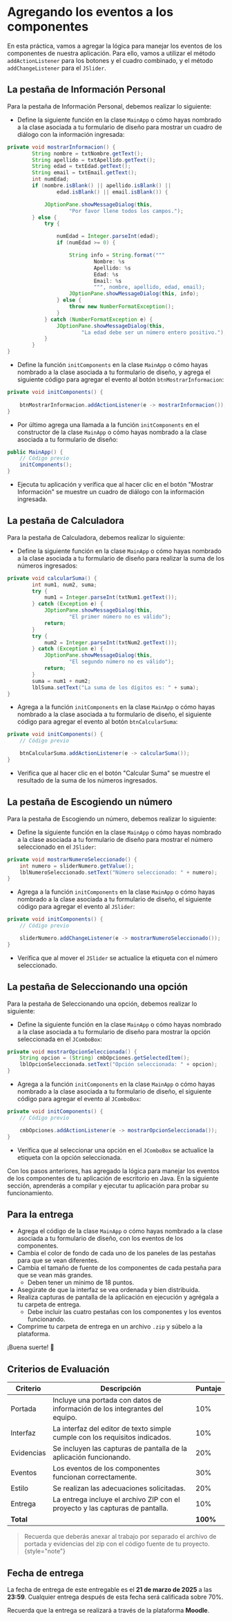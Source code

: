# Agregando los eventos a los componentes

En esta práctica, vamos a agregar la lógica para manejar los eventos de los componentes de nuestra aplicación. Para
ello, vamos a utilizar el método `addActionListener` para los botones y el cuadro combinado, y el método
`addChangeListener` para el `JSlider`.

## La pestaña de Información Personal

Para la pestaña de Información Personal, debemos realizar lo siguiente:

* Define la siguiente función en la clase `MainApp` o cómo hayas nombrado a la clase asociada a tu formulario de diseño
  para mostrar un cuadro de diálogo con la información ingresada:

```java
private void mostrarInformacion() {
        String nombre = txtNombre.getText();
        String apellido = txtApellido.getText();
        String edad = txtEdad.getText();
        String email = txtEmail.getText();
        int numEdad;
        if (nombre.isBlank() || apellido.isBlank() ||
                edad.isBlank() || email.isBlank()) {

            JOptionPane.showMessageDialog(this,
                    "Por favor llene todos los campos.");
        } else {
            try {

                numEdad = Integer.parseInt(edad);
                if (numEdad >= 0) {

                    String info = String.format("""
                            Nombre: %s
                            Apellido: %s
                            Edad: %s
                            Email: %s
                            """, nombre, apellido, edad, email);
                    JOptionPane.showMessageDialog(this, info);
                } else {
                    throw new NumberFormatException();
                }
            } catch (NumberFormatException e) {
                JOptionPane.showMessageDialog(this,
                        "La edad debe ser un número entero positivo.");
            }
        }
}
```

* Define la función `initComponents` en la clase `MainApp` o cómo hayas nombrado a la clase asociada a tu formulario de
  diseño, y agrega el siguiente código para agregar el evento al botón `btnMostrarInformacion`:

```java
private void initComponents() {
   
    btnMostrarInformacion.addActionListener(e -> mostrarInformacion());
}
```

* Por último agrega una llamada a la función `initComponents` en el constructor de la clase `MainApp` o cómo hayas
  nombrado a la clase asociada a tu formulario de diseño:

```java
public MainApp() {
    // Código previo
    initComponents();
}
```

* Ejecuta tu aplicación y verífica que al hacer clic en el botón "Mostrar Información" se muestre un cuadro de diálogo
  con la información ingresada.

## La pestaña de Calculadora

Para la pestaña de Calculadora, debemos realizar lo siguiente:

* Define la siguiente función en la clase `MainApp` o cómo hayas nombrado a la clase asociada a tu formulario de diseño
  para realizar la suma de los números ingresados:

```java
private void calcularSuma() {
        int num1, num2, suma;
        try {
            num1 = Integer.parseInt(txtNum1.getText());
        } catch (Exception e) {
            JOptionPane.showMessageDialog(this,
                    "El primer número no es válido");
            return;
        }
        try {
            num2 = Integer.parseInt(txtNum2.getText());
        } catch (Exception e) {
            JOptionPane.showMessageDialog(this,
                    "El segundo número no es válido");
            return;
        }
        suma = num1 + num2;
        lblSuma.setText("La suma de los dígitos es: " + suma);
}
```

* Agrega a la función `initComponents` en la clase `MainApp` o cómo hayas nombrado a la clase asociada a tu formulario
  de diseño, el siguiente código para agregar el evento al botón `btnCalcularSuma`:

```java
private void initComponents() {
    // Código previo

    btnCalcularSuma.addActionListener(e -> calcularSuma());
}
```

* Verifica que al hacer clic en el botón "Calcular Suma" se muestre el resultado de la suma de los números ingresados.

## La pestaña de Escogiendo un número

Para la pestaña de Escogiendo un número, debemos realizar lo siguiente:

* Define la siguiente función en la clase `MainApp` o cómo hayas nombrado a la clase asociada a tu formulario de diseño
  para mostrar el número seleccionado en el `JSlider`:

```java
private void mostrarNumeroSeleccionado() {
    int numero = sliderNumero.getValue();
    lblNumeroSeleccionado.setText("Número seleccionado: " + numero);
}
```

* Agrega a la función `initComponents` en la clase `MainApp` o cómo hayas nombrado a la clase asociada a tu formulario
  de diseño, el siguiente código para agregar el evento al `JSlider`:

```java
private void initComponents() {
    // Código previo

    sliderNumero.addChangeListener(e -> mostrarNumeroSeleccionado());
}
```

* Verífica que al mover el `JSlider` se actualice la etiqueta con el número seleccionado.

## La pestaña de Seleccionando una opción

Para la pestaña de Seleccionando una opción, debemos realizar lo siguiente:

* Define la siguiente función en la clase `MainApp` o cómo hayas nombrado a la clase asociada a tu formulario de diseño
  para mostrar la opción seleccionada en el `JComboBox`:

```java
private void mostrarOpcionSeleccionada() {
    String opcion = (String) cmbOpciones.getSelectedItem();
    lblOpcionSeleccionada.setText("Opción seleccionada: " + opcion);
}
```

* Agrega a la función `initComponents` en la clase `MainApp` o cómo hayas nombrado a la clase asociada a tu formulario
  de diseño, el siguiente código para agregar el evento al `JComboBox`:

```java
private void initComponents() {
    // Código previo

    cmbOpciones.addActionListener(e -> mostrarOpcionSeleccionada());
}
```

* Verífica que al seleccionar una opción en el `JComboBox` se actualice la etiqueta con la opción seleccionada.

Con los pasos anteriores, has agregado la lógica para manejar los eventos de los componentes de tu aplicación de
escritorio en Java. En la siguiente sección, aprenderás a compilar y ejecutar tu aplicación para probar su
funcionamiento.

## Para la entrega

* Agrega el código de la clase `MainApp` o cómo hayas nombrado a la clase asociada a tu formulario de diseño, con los
  eventos de los componentes.
* Cambia el color de fondo de cada uno de los paneles de las pestañas para que se vean diferentes.
* Cambia el tamaño de fuente de los componentes de cada pestaña para que se vean más grandes.
    * Deben tener un mínimo de 18 puntos.
* Asegúrate de que la interfaz se vea ordenada y bien distribuida.
* Realiza capturas de pantalla de la aplicación en ejecución y agrégala a tu carpeta de entrega.
    * Debe incluir las cuatro pestañas con los componentes y los eventos funcionando.
* Comprime tu carpeta de entrega en un archivo `.zip` y súbelo a la plataforma.

¡Buena suerte! 🚀

## Criterios de Evaluación

| Criterio   | Descripción                                                                   | Puntaje  |
|------------|-------------------------------------------------------------------------------|----------|
| Portada    | Incluye una portada con datos de información de los integrantes del equipo.   | 10%      |
| Interfaz   | La interfaz del editor de texto simple cumple con los requisitos indicados.   | 10%      |
| Evidencias | Se incluyen las capturas de pantalla de la aplicación funcionando.            | 20%      |
| Eventos    | Los eventos de los componentes funcionan correctamente.                       | 30%      |
| Estilo     | Se realizan las adecuaciones solicitadas.                                     | 20%      |
| Entrega    | La entrega incluye el archivo ZIP con el proyecto y las capturas de pantalla. | 10%      |
| **Total**  |                                                                               | **100%** |

> Recuerda que deberás anexar al trabajo por separado el archivo de portada y evidencias del zip con el código fuente
> de tu proyecto.
> {style="note"}

## Fecha de entrega

La fecha de entrega de este entregable es el **21 de marzo de 2025** a las **23:59**. Cualquier entrega después de esta
fecha será calificada sobre 70%.

Recuerda que la entrega se realizará a través de la plataforma **Moodle**.